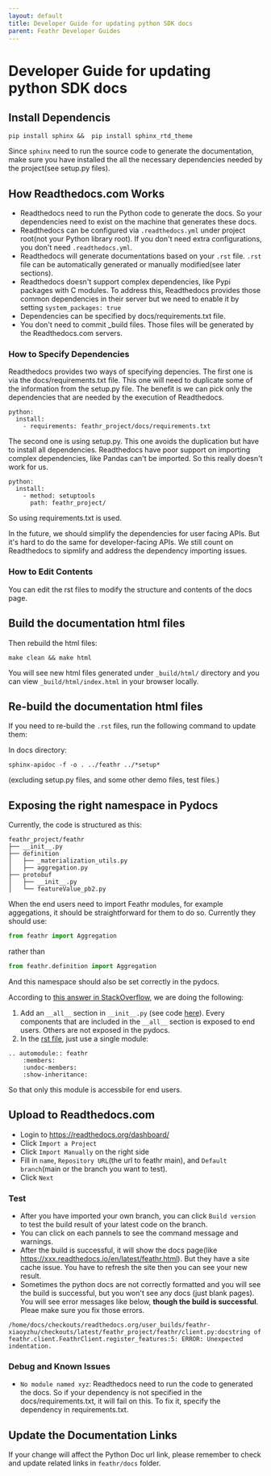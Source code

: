 ```yaml
---
layout: default
title: Developer Guide for updating python SDK docs
parent: Feathr Developer Guides
---
```

# Developer Guide for updating python SDK docs

## Install Dependencis

`pip install sphinx &&  pip install sphinx_rtd_theme`

Since `sphinx` need to run the source code to generate the documentation, make sure you have installed the all the necessary dependencies needed by the project(see setup.py files).

## How Readthedocs.com Works
* Readthedocs need to run the Python code to generate the docs. So your dependencies need to exist on the machine that generates these docs.
* Readthedocs can be configured via `.readthedocs.yml` under project root(not your Python library root). If you don't 
  need extra configurations, you don't need `.readthedocs.yml`.
* Readthedocs will generate documentations based on your `.rst` file. `.rst` file can be automatically generated or manually modified(see later sections).
* Readthedocs doesn't support complex dependencies, like Pypi packages with C modules. To address this, Readthedocs provides those common
  dependencies in their server but we need to enable it by setting `system_packages: true`
* Dependencies can be specified by docs/requirements.txt file.
* You don't need to commit _build files. Those files will be generated by the Readthedocs.com servers.

### How to Specify Dependencies
Readthedocs provides two ways of specifying depencies.
The first one is via the docs/requirements.txt file. This one will need to duplicate some of the information from the setup.py file. The benefit is we can pick only the dependencies that are needed by the execution of Readthedocs.
```
python:
  install:
    - requirements: feathr_project/docs/requirements.txt
```

The second one is using setup.py. This one avoids the duplication but have to install all dependencies. Readthedocs have poor support on importing complex dependencies, like Pandas can't be imported. So this really doesn't work for us.
```
python:
  install:
    - method: setuptools
      path: feathr_project/
```
So using requirements.txt is used.

In the future, we should simplify the dependencies for user facing APIs. But it's hard to do the same for developer-facing APIs. We still count on Readthedocs to sipmlify and address the dependency importing issues.

### How to Edit Contents
You can edit the rst files to modify the structure and contents of the docs page.

## Build the documentation html files

Then rebuild the html files:

`make clean && make html`

You will see new html files generated under `_build/html/` directory and you can view `_build/html/index.html` in your browser locally.

## Re-build the documentation html files
If you need to re-build the `.rst` files, run the following command to update them:

In docs directory:

`sphinx-apidoc -f -o . ../feathr ../*setup*`

(excluding setup.py files, and some other demo files, test files.)

## Exposing the right namespace in Pydocs
Currently, the code is structured as this:
```
feathr_project/feathr
├── __init__.py
├── definition
│   ├── _materialization_utils.py
│   ├── aggregation.py
├── protobuf
│   ├── __init__.py
│   └── featureValue_pb2.py
```
When the end users need to import Feathr modules, for example aggegations, it should be straightforward for them to do so. Currently they should use:

```python
from feathr import Aggregation
```
rather than 

```python
from feathr.definition import Aggregation
```
And this namespace should also be set correctly in the pydocs. 

According to [this answer in StackOverflow](https://stackoverflow.com/questions/15115514/how-do-i-document-classes-without-the-module-name/31594545#31594545), we are doing the following:

1. Add an `__all__` section in `__init__.py` (see code [here](../../feathr_project/feathr/__init__.py)). Every components that are included in the `__all__` section is exposed to end users. Others are not exposed in the pydocs.
2. In the [rst file](../../feathr_project/docs/feathr.rst), just use a single module:
```
.. automodule:: feathr
    :members:
    :undoc-members:
    :show-inheritance:
```

So that only this module is accessbile for end users.

## Upload to Readthedocs.com
* Login to https://readthedocs.org/dashboard/
* Click `Import a Project`
* Click `Import Manually` on the right side
* Fill in `name`, `Repository URL`(the url to feathr main), and `Default branch`(main or the branch you want to test).
* Click `Next`

### Test
* After you have imported your own branch, you can click `Build version` to test the build result of your latest code on the branch.
* You can click on each pannels to see the command message and warnings.
* After the build is successful, it will show
  the docs page(like https://xxx.readthedocs.io/en/latest/feathr.html). But they have a site cache issue. You have to refresh the site then you can see your new result.
* Sometimes the python docs are not correctly formatted and you will see the build is successful, but you won't see any docs (just blank pages). You will see error messages like below, **though the build is successful**. Pleae make sure you fix those errors.

```
/home/docs/checkouts/readthedocs.org/user_builds/feathr-xiaoyzhu/checkouts/latest/feathr_project/feathr/client.py:docstring of feathr.client.FeathrClient.register_features:5: ERROR: Unexpected indentation.
```

### Debug and Known Issues
* `No module named xyz`: Readthedocs need to run the code to generated the docs. So if your dependency is not specified
in the docs/requirements.txt, it will fail on this. To fix it, specify the dependency in requirements.txt.

## Update the Documentation Links

If your change will affect the Python Doc url link, please remember to check and update related links in `feathr/docs` folder.
